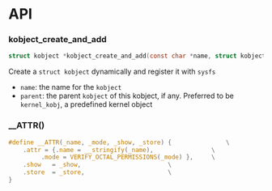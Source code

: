 # API

### kobject_create_and_add

```c
struct kobject *kobject_create_and_add(const char *name, struct kobject *parent);
```

Create a ``struct kobject`` dynamically and register it with ``sysfs``

* ``name``: the name for the ``kobject``
* ``parent``: the parent ``kobject`` of this kobject, if any. Preferred to be ``kernel_kobj``, a predefined kernel object

### __ATTR()

```c
#define __ATTR(_name, _mode, _show, _store) {				\
	.attr = {.name = __stringify(_name),				\
		 .mode = VERIFY_OCTAL_PERMISSIONS(_mode) },		\
	.show	= _show,						\
	.store	= _store,						\
}
```
